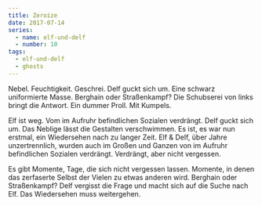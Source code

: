 ```yaml
---
title: Zeroize
date: 2017-07-14
series:
  - name: elf-und-delf
  - number: 10
tags:
  - elf-und-delf
  - ghosts
---
```


Nebel. Feuchtigkeit. Geschrei. Delf guckt sich um. Eine schwarz uniformierte Masse. Berghain oder Straßenkampf? Die Schubserei von links bringt die Antwort. Ein dummer Proll. Mit Kumpels.

Elf ist weg. Vom im Aufruhr befindlichen Sozialen verdrängt. Delf guckt sich um. Das Neblige lässt die Gestalten verschwimmen. Es ist, es war nun erstmal, ein Wiedersehen nach zu langer Zeit. Elf & Delf, über Jahre unzertrennlich, wurden auch im Großen und Ganzen von im Aufruhr befindlichen Sozialen verdrängt. Verdrängt, aber nicht vergessen.

Es gibt Momente, Tage, die sich nicht vergessen lassen. Momente, in denen das zerfaserte Selbst der Vielen zu etwas anderen wird. Berghain oder Straßenkampf? Delf vergisst die Frage und macht sich auf die Suche nach Elf. Das Wiedersehen muss weitergehen.